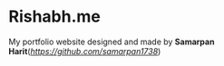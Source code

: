 # Rishabh.me
My portfolio website designed and made by **Samarpan Harit**(*https://github.com/samarpan1738*)
